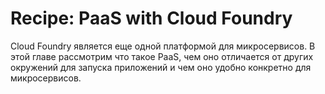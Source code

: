 # Recipe: PaaS with Cloud Foundry
 Cloud Foundry является еще одной платформой для микросервисов. В этой главе рассмотрим что такое PaaS, чем оно отличается от других окружений для запуска приложений и чем оно удобно конкретно для микросервисов.
 